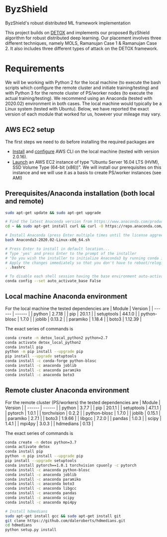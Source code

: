 # ByzShield
ByzShield's robust distributed ML framework implementation

This project builds on [DETOX] and implements our proposed ByzShield algorithm for robust distributed deep learning. Our placement involves three different techniques, namely MOLS, Ramanujan Case 1 & Ramanujan Case 2. It also includes three different types of attack on the DETOX framework.

# Requirements

We will be working with Python 2 for the local machine (to execute the bash scripts which configure the remote cluster and initiate training/testing) and with Python 3 for the remote cluster of PS/worker nodes (to execute the actual training/testing). We recommend using an Anaconda (tested with 2020.02) environment in both cases. The local machine would typically be a Linux system (tested with Ubuntu). Below, we have reported the exact version of each module that worked for us, however your mileage may vary.

## AWS EC2 setup
The first steps we need to do before installing the required packages are
 - [Install] and [configure] AWS CLI on the local machine (tested with version 2.0.16).
 - [Launch] an AWS EC2 instance of type "Ubuntu Server 16.04 LTS (HVM), SSD Volume Type (64-bit (x86))". We will install our prerequisites on this instance and we will use it as a basis to create PS/worker instances (see AMI)

## Prerequisites/Anaconda installation (both local and remote)
```sh
sudo apt-get update && sudo apt-get upgrade

# Find the latest Anaconda version from https://www.anaconda.com/products/individual (tested with 2020.02) and download
cd ~ && sudo apt-get install curl && curl -O https://repo.anaconda.com/archive/Anaconda3-2020.02-Linux-x86_64.sh

# Install Anaconda (press Enter multiple times until the license aggreement asks you to type 'yes' and press Enter)
bash Anaconda3-2020.02-Linux-x86_64.sh

# Press Enter to install in default location...
# Type 'yes' and press Enter to the prompt of the installer
# "Do you wish the installer to initialize Anaconda3 by running conda init?"...
# Apply the changes immediately so that you don't have to reboot/relogin
. .bashrc

# To disable each shell session having the base environment auto-activated
conda config --set auto_activate_base False
```

## Local machine Anaconda environment
For the local machine the tested dependencies are
| Module | Version |
| ------ | ------ |
| python | 2.7.18 |
| pip | 20.1.1 |
| setuptools | 44.1.0 |
| python-blosc | 1.7.0 |
| joblib | 0.13.2 |
| paramiko | 1.18.4 |
| boto3 | 1.12.39 |

The exact series of commands is
```sh
conda create -n detox_local_python2 python=2.7
conda activate detox_local_python2
conda install pip
python -m pip install --upgrade pip
pip install --upgrade setuptools
conda install -c conda-forge python-blosc
conda install -c anaconda joblib
conda install -c anaconda paramiko
conda install -c anaconda boto3
```

## Remote cluster Anaconda environment
For the remote cluster (PS/workers) the tested dependencies are
| Module | Version |
| ------ | ------ |
| python | 3.7.7 |
| pip | 20.1.1 |
| setuptools | 47.1.1 |
| pytorch | 1.0.1 |
| torchvision | 0.2.2 |
| python-blosc | 1.7.0 |
| joblib | 0.15.1 |
| paramiko | 2.7.1 |
| boto3 | 1.9.66 |
| libgcc | 7.2.0 |
| pandas | 1.0.3 |
| scipy | 1.4.1 |
| mpi4py | 3.0.3 |
| hdmedians | 0.13 |

The exact series of commands is
```sh
conda create -n detox python=3.7
conda activate detox
conda install pip
python -m pip install --upgrade pip
pip install --upgrade setuptools
conda install pytorch==1.0.1 torchvision cpuonly -c pytorch
conda install -c anaconda python-blosc
conda install -c anaconda joblib
conda install -c anaconda paramiko
conda install -c anaconda boto3
conda install -c anaconda libgcc
conda install -c anaconda pandas
conda install -c anaconda scipy
conda install -c anaconda mpi4py

# Install hdmedians
sudo apt-get install gcc && sudo apt-get install git
git clone https://github.com/daleroberts/hdmedians.git
cd hdmedians
python setup.py install
```
[DETOX]: <https://github.com/hwang595/DETOX>
[Install]: <https://docs.aws.amazon.com/cli/latest/userguide/install-cliv2.html>
[configure]: <https://docs.aws.amazon.com/cli/latest/userguide/cli-chap-configure.html>
[Launch]: <https://docs.aws.amazon.com/AWSEC2/latest/UserGuide/launching-instance.html>
[AMI]: <https://docs.aws.amazon.com/AWSEC2/latest/UserGuide/AMIs.html>
